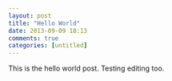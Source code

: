 ```yaml
---
layout: post
title: "Hello World"
date: 2013-09-09 18:13
comments: true
categories: [untitled]
---
```


This is the hello world post. Testing editing too.
